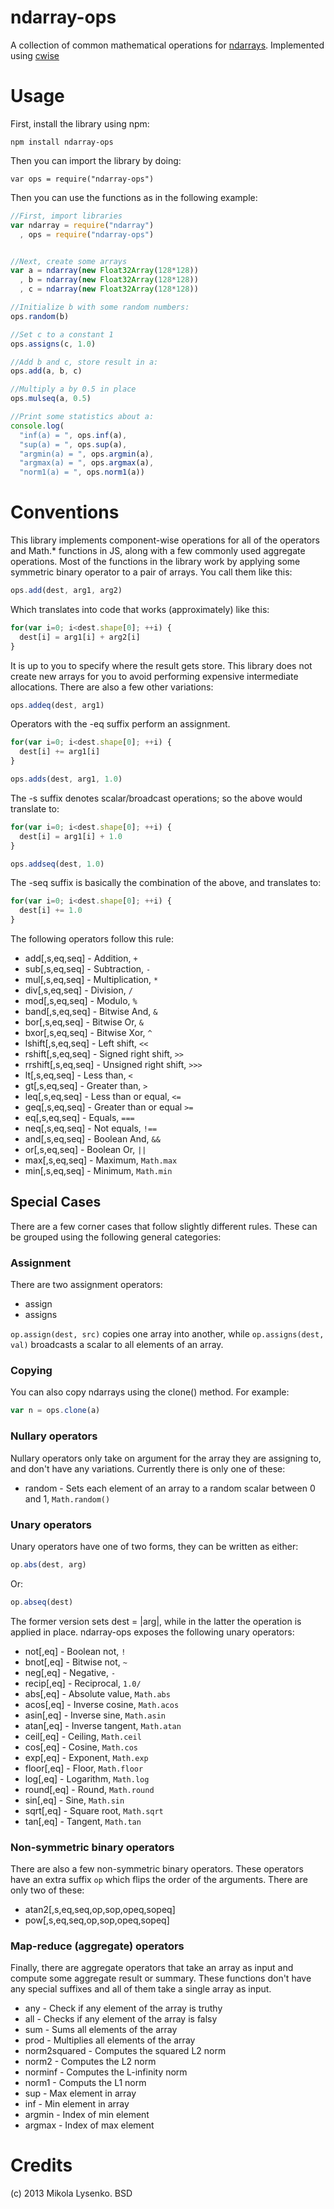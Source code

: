ndarray-ops
===========
A collection of common mathematical operations for [ndarrays](http://github.com/mikolalysenko/ndarrays).  Implemented using [cwise](http://github.com/mikolalysenko/cwise)

Usage
=====
First, install the library using npm:

    npm install ndarray-ops
    
Then you can import the library by doing:

    var ops = require("ndarray-ops")

Then you can use the functions as in the following example:

```javascript
//First, import libraries
var ndarray = require("ndarray")
  , ops = require("ndarray-ops")


//Next, create some arrays
var a = ndarray(new Float32Array(128*128))
  , b = ndarray(new Float32Array(128*128))
  , c = ndarray(new Float32Array(128*128))

//Initialize b with some random numbers:
ops.random(b)

//Set c to a constant 1
ops.assigns(c, 1.0)

//Add b and c, store result in a:
ops.add(a, b, c)

//Multiply a by 0.5 in place
ops.mulseq(a, 0.5)

//Print some statistics about a:
console.log(
  "inf(a) = ", ops.inf(a),
  "sup(a) = ", ops.sup(a),
  "argmin(a) = ", ops.argmin(a),
  "argmax(a) = ", ops.argmax(a),
  "norm1(a) = ", ops.norm1(a))
```

Conventions
===========
This library implements component-wise operations for all of the operators and Math.* functions in JS, along with a few commonly used aggregate operations.  Most of the functions in the library work by applying some symmetric binary operator to a pair of arrays. You call them like this:

```javascript
ops.add(dest, arg1, arg2)
```

Which translates into code that works (approximately) like this:

```javascript
for(var i=0; i<dest.shape[0]; ++i) {
  dest[i] = arg1[i] + arg2[i]
}
```

It is up to you to specify where the result gets store.  This library does not create new arrays for you to avoid performing expensive intermediate allocations.  There are also a few other variations:

```javascript
ops.addeq(dest, arg1)
```
Operators with the -eq suffix perform an assignment.

```javascript
for(var i=0; i<dest.shape[0]; ++i) {
  dest[i] += arg1[i]
}
```

```javascript
ops.adds(dest, arg1, 1.0)
```
The -s suffix denotes scalar/broadcast operations; so the above would translate to:

```javascript
for(var i=0; i<dest.shape[0]; ++i) {
  dest[i] = arg1[i] + 1.0
}
```

```javascript
ops.addseq(dest, 1.0)
```
The -seq suffix is basically the combination of the above, and translates to:

```javascript
for(var i=0; i<dest.shape[0]; ++i) {
  dest[i] += 1.0
}
```

The following operators follow this rule:

* add[,s,eq,seq] - Addition, `+`
* sub[,s,eq,seq] - Subtraction, `-`
* mul[,s,eq,seq] - Multiplication, `*`
* div[,s,eq,seq] - Division, `/`
* mod[,s,eq,seq] - Modulo, `%`
* band[,s,eq,seq] - Bitwise And, `&`
* bor[,s,eq,seq] - Bitwise Or, `&`
* bxor[,s,eq,seq] - Bitwise Xor, `^`
* lshift[,s,eq,seq] - Left shift, `<<`
* rshift[,s,eq,seq] - Signed right shift, `>>`
* rrshift[,s,eq,seq] - Unsigned right shift, `>>>`
* lt[,s,eq,seq] - Less than, `<`
* gt[,s,eq,seq] - Greater than, `>`
* leq[,s,eq,seq] - Less than or equal, `<=`
* geq[,s,eq,seq] - Greater than or equal `>=`
* eq[,s,eq,seq] - Equals, `===`
* neq[,s,eq,seq] - Not equals, `!==`
* and[,s,eq,seq] - Boolean And, `&&`
* or[,s,eq,seq] - Boolean Or, `||`
* max[,s,eq,seq] - Maximum, `Math.max`
* min[,s,eq,seq] - Minimum, `Math.min`


Special Cases
-------------
There are a few corner cases that follow slightly different rules.  These can be grouped using the following general categories:

### Assignment

There are two assignment operators:

* assign
* assigns

`op.assign(dest, src)` copies one array into another, while `op.assigns(dest, val)` broadcasts a scalar to all elements of an array.

### Copying

You can also copy ndarrays using the clone() method.  For example:

```javascript
var n = ops.clone(a)
```

### Nullary operators
Nullary operators only take on argument for the array they are assigning to, and don't have any variations.  Currently there is only one of these:

* random - Sets each element of an array to a random scalar between 0 and 1, `Math.random()`

### Unary operators
Unary operators have one of two forms, they can be written as either:

```javascript
op.abs(dest, arg)
```

Or:

```javascript
op.abseq(dest)
```

The former version sets dest = |arg|, while in the latter the operation is applied in place.  ndarray-ops exposes the following unary operators:

* not[,eq] - Boolean not, `!`
* bnot[,eq] - Bitwise not, `~`
* neg[,eq] - Negative, `-`
* recip[,eq] - Reciprocal, `1.0/`
* abs[,eq] - Absolute value, `Math.abs`
* acos[,eq] - Inverse cosine, `Math.acos`
* asin[,eq] - Inverse sine, `Math.asin`
* atan[,eq] - Inverse tangent, `Math.atan`
* ceil[,eq] - Ceiling, `Math.ceil`
* cos[,eq] - Cosine, `Math.cos`
* exp[,eq] - Exponent, `Math.exp`
* floor[,eq] - Floor, `Math.floor`
* log[,eq] - Logarithm, `Math.log`
* round[,eq] - Round, `Math.round`
* sin[,eq] - Sine, `Math.sin`
* sqrt[,eq] - Square root, `Math.sqrt`
* tan[,eq] - Tangent, `Math.tan`

### Non-symmetric binary operators
There are also a few non-symmetric binary operators.  These operators have an extra suffix `op` which flips the order of the arguments.  There are only two of these:

* atan2[,s,eq,seq,op,sop,opeq,sopeq]
* pow[,s,eq,seq,op,sop,opeq,sopeq]

### Map-reduce (aggregate) operators
Finally, there are aggregate operators that take an array as input and compute some aggregate result or summary.  These functions don't have any special suffixes and all of them take a single array as input.

* any - Check if any element of the array is truthy
* all - Checks if any element of the array is falsy
* sum - Sums all elements of the array
* prod - Multiplies all elements of the array
* norm2squared - Computes the squared L2 norm
* norm2 - Computes the L2 norm
* norminf - Computes the L-infinity norm
* norm1 - Computs the L1 norm
* sup - Max element in array
* inf - Min element in array
* argmin - Index of min element
* argmax - Index of max element

Credits
=======
(c) 2013 Mikola Lysenko. BSD
